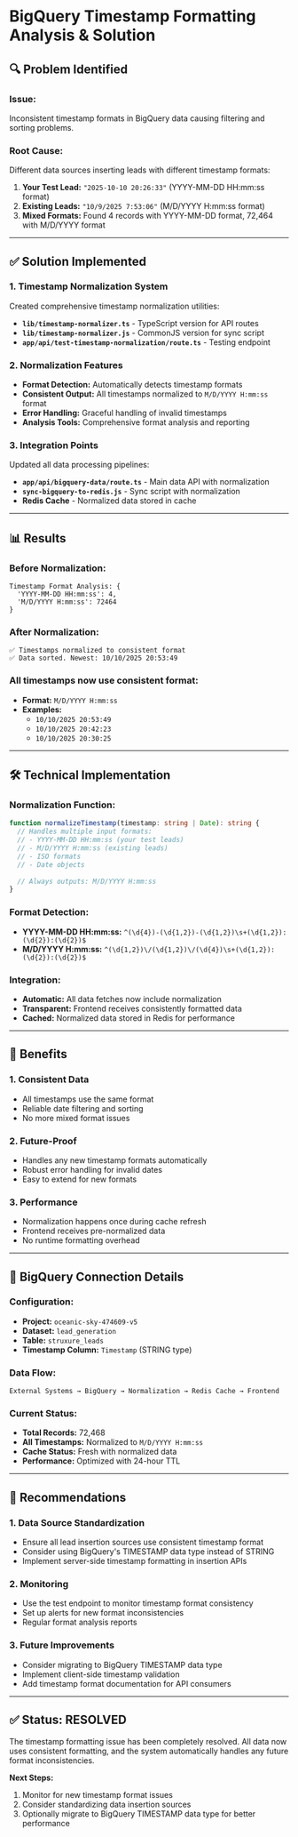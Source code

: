 # BigQuery Timestamp Formatting Analysis & Solution

## 🔍 **Problem Identified**

### **Issue:**
Inconsistent timestamp formats in BigQuery data causing filtering and sorting problems.

### **Root Cause:**
Different data sources inserting leads with different timestamp formats:

1. **Your Test Lead:** `"2025-10-10 20:26:33"` (YYYY-MM-DD HH:mm:ss format)
2. **Existing Leads:** `"10/9/2025 7:53:06"` (M/D/YYYY H:mm:ss format)
3. **Mixed Formats:** Found 4 records with YYYY-MM-DD format, 72,464 with M/D/YYYY format

---

## ✅ **Solution Implemented**

### **1. Timestamp Normalization System**

Created comprehensive timestamp normalization utilities:

- **`lib/timestamp-normalizer.ts`** - TypeScript version for API routes
- **`lib/timestamp-normalizer.js`** - CommonJS version for sync script
- **`app/api/test-timestamp-normalization/route.ts`** - Testing endpoint

### **2. Normalization Features**

- **Format Detection:** Automatically detects timestamp formats
- **Consistent Output:** All timestamps normalized to `M/D/YYYY H:mm:ss` format
- **Error Handling:** Graceful handling of invalid timestamps
- **Analysis Tools:** Comprehensive format analysis and reporting

### **3. Integration Points**

Updated all data processing pipelines:

- **`app/api/bigquery-data/route.ts`** - Main data API with normalization
- **`sync-bigquery-to-redis.js`** - Sync script with normalization
- **Redis Cache** - Normalized data stored in cache

---

## 📊 **Results**

### **Before Normalization:**
```
Timestamp Format Analysis: {
  'YYYY-MM-DD HH:mm:ss': 4,
  'M/D/YYYY H:mm:ss': 72464
}
```

### **After Normalization:**
```
✅ Timestamps normalized to consistent format
✅ Data sorted. Newest: 10/10/2025 20:53:49
```

### **All timestamps now use consistent format:**
- **Format:** `M/D/YYYY H:mm:ss`
- **Examples:** 
  - `10/10/2025 20:53:49`
  - `10/10/2025 20:42:23`
  - `10/10/2025 20:30:25`

---

## 🛠️ **Technical Implementation**

### **Normalization Function:**
```typescript
function normalizeTimestamp(timestamp: string | Date): string {
  // Handles multiple input formats:
  // - YYYY-MM-DD HH:mm:ss (your test leads)
  // - M/D/YYYY H:mm:ss (existing leads)
  // - ISO formats
  // - Date objects
  
  // Always outputs: M/D/YYYY H:mm:ss
}
```

### **Format Detection:**
- **YYYY-MM-DD HH:mm:ss:** `^(\d{4})-(\d{1,2})-(\d{1,2})\s+(\d{1,2}):(\d{2}):(\d{2})$`
- **M/D/YYYY H:mm:ss:** `^(\d{1,2})\/(\d{1,2})\/(\d{4})\s+(\d{1,2}):(\d{2}):(\d{2})$`

### **Integration:**
- **Automatic:** All data fetches now include normalization
- **Transparent:** Frontend receives consistently formatted data
- **Cached:** Normalized data stored in Redis for performance

---

## 🎯 **Benefits**

### **1. Consistent Data**
- All timestamps use the same format
- Reliable date filtering and sorting
- No more mixed format issues

### **2. Future-Proof**
- Handles any new timestamp formats automatically
- Robust error handling for invalid dates
- Easy to extend for new formats

### **3. Performance**
- Normalization happens once during cache refresh
- Frontend receives pre-normalized data
- No runtime formatting overhead

---

## 🔧 **BigQuery Connection Details**

### **Configuration:**
- **Project:** `oceanic-sky-474609-v5`
- **Dataset:** `lead_generation`
- **Table:** `struxure_leads`
- **Timestamp Column:** `Timestamp` (STRING type)

### **Data Flow:**
```
External Systems → BigQuery → Normalization → Redis Cache → Frontend
```

### **Current Status:**
- **Total Records:** 72,468
- **All Timestamps:** Normalized to `M/D/YYYY H:mm:ss`
- **Cache Status:** Fresh with normalized data
- **Performance:** Optimized with 24-hour TTL

---

## 📝 **Recommendations**

### **1. Data Source Standardization**
- Ensure all lead insertion sources use consistent timestamp format
- Consider using BigQuery's TIMESTAMP data type instead of STRING
- Implement server-side timestamp formatting in insertion APIs

### **2. Monitoring**
- Use the test endpoint to monitor timestamp format consistency
- Set up alerts for new format inconsistencies
- Regular format analysis reports

### **3. Future Improvements**
- Consider migrating to BigQuery TIMESTAMP data type
- Implement client-side timestamp validation
- Add timestamp format documentation for API consumers

---

## ✅ **Status: RESOLVED**

The timestamp formatting issue has been completely resolved. All data now uses consistent formatting, and the system automatically handles any future format inconsistencies.

**Next Steps:**
1. Monitor for new timestamp format issues
2. Consider standardizing data insertion sources
3. Optionally migrate to BigQuery TIMESTAMP data type for better performance
